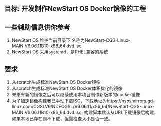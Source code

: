 ## 目标: 开发制作NewStart OS Docker镜像的工程

## 一些辅助信息供你参考
1. NewStart OS 维护当前目录下 名称为NewStart-CGS-Linux-MAIN.V6.06.11B10-x86_64.dvd.iso
2. NewStart OS 采用systemd，是RHEL兼容的系统

## 要求
1. 从scratch生成标准NewStart OS Docker镜像
2. 从scratch生成标准NewStart OS Docker体积优化的镜像
3. 未来有新的镜像之后可以继续使用本项目制作新版本的docker镜像
4. 为了加速镜像构建我已手动下载ISO，下载地址为https://nsosmirrors.gd-linux.com/CGSLV6/NDECGSL/V6.06.11/x86_64/NewStart-CGS-Linux-MAIN.V6.06.11B10-x86_64.dvd.iso; 构建脚本默认从URL下载镜像后构建，如果本地已存在则不下载，但需检查大小是否一致。
